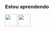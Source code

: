 ### Estou aprendendo

<img src="https://www.google.com/url?sa=i&url=https%3A%2F%2Fweheartit.com%2Fentry%2F350989735&psig=AOvVaw0c5AzkuF1Fus3fdPKLNa5_&ust=1649953730788000&source=images&cd=vfe&ved=0CAoQjRxqFwoTCIiG3ei6kfcCFQAAAAAdAAAAABA2" width="40" height="40"/> <img src="https://cdn.jsdelivr.net/gh/devicons/devicon/icons/linux/linux-original.svg" width="40" height="40"/>
